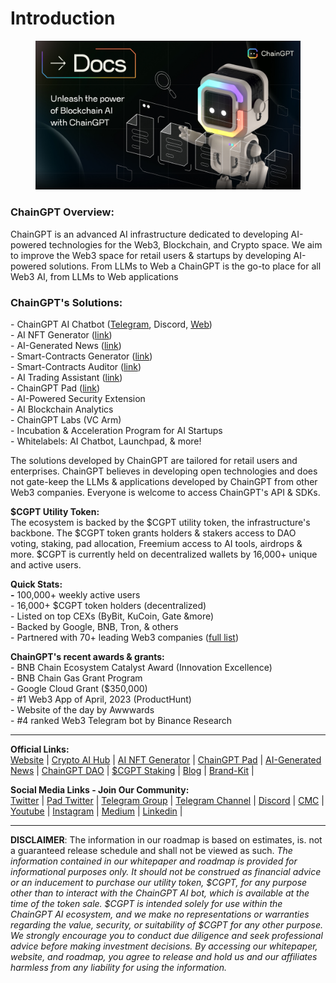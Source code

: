 # Introduction

<figure><img src=".gitbook/assets/9.png" alt=""><figcaption></figcaption></figure>

### ChainGPT Overview:

ChainGPT is an advanced AI infrastructure dedicated to developing AI-powered technologies for the Web3, Blockchain, and Crypto space. We aim to improve the Web3 space for retail users & startups by developing AI-powered solutions. From LLMs to Web a ChainGPT is the go-to place for all Web3 AI, from LLMs to Web applications

### **ChainGPT's Solutions:**

\- ChainGPT AI Chatbot ([Telegram](https://t.me/chaingptai\_bot), Discord, [Web](http://127.0.0.1:5000/o/fTvkvEH3C5Wk9LTutCYV/s/rfpYYsoCgHxbOIGhZ3WU/))\
\- AI NFT Generator ([link](https://nft.chaingpt.org))\
\- AI-Generated News ([link](https://app.chaingpt.org/news))\
\- Smart-Contracts Generator ([link](https://app.chaingpt.org))\
\- Smart-Contracts Auditor ([link](https://app.chaingpt.org))\
\- AI Trading Assistant ([link](https://app.chaingpt.org))\
\- ChainGPT Pad ([link](https://pad.chaingpt.org))\
\- AI-Powered Security Extension\
\- AI Blockchain Analytics\
\- ChainGPT Labs (VC Arm)\
\- Incubation & Acceleration Program for AI Startups\
\- Whitelabels: AI Chatbot, Launchpad, & more!&#x20;

The solutions developed by ChainGPT are tailored for retail users and enterprises. ChainGPT believes in developing open technologies and does not gate-keep the LLMs & applications developed by ChainGPT from other Web3 companies. Everyone is welcome to access ChainGPT's API & SDKs.&#x20;



**$CGPT Utility Token:**\
The ecosystem is backed by the $CGPT utility token, the infrastructure's backbone. The $CGPT token grants holders & stakers access to DAO voting, staking, pad allocation, Freemium access to AI tools, airdrops & more. $CGPT is currently held on decentralized wallets by 16,000+ unique and active users.&#x20;



**Quick Stats:**\
**-** 100,000+ weekly active users\
\- 16,000+ $CGPT token holders (decentralized)\
\- Listed on top CEXs (ByBit, KuCoin, Gate \&more) \
\- Backed by Google, BNB, Tron, & others\
\- Partnered with 70+ leading Web3 companies ([full list](https://www.chaingpt.org/#team))



**ChainGPT's recent awards & grants:**\
\- BNB Chain Ecosystem Catalyst Award (Innovation Excellence)\
\- BNB Chain Gas Grant Program\
\- Google Cloud Grant ($350,000)\
\- #1 Web3 App of April, 2023 (ProductHunt)\
\- Website of the day by Awwwards\
\- #4 ranked Web3 Telegram bot by Binance Research

***

**Official Links:**\
[Website](https://www.chaingpt.org/) | [Crypto AI Hub](https://app.chaingpt.org/) | [AI NFT Generator](https://nft.chaingpt.org/) | [ChainGPT Pad](https://pad.chaingpt.org/) | [AI-Generated News](https://app.chaingpt.org/news) | [ChainGPT DAO](https://dao.chaingpt.org/) | [$CGPT Staking](https://staking.chaingpt.org/) | [Blog](https://www.chaingpt.org/blog) | [Brand-Kit](https://www.chaingpt.org/brand-kit) |&#x20;

**Social Media Links - Join Our Community:**\
[Twitter](https://twitter.com/Chain\_GPT) | [Pad Twitter](https://twitter.com/chaingpt\_pad) | [Telegram Group](https://t.me/chaingpt) | [Telegram Channel](https://t.me/chaingptnews) | [Discord](https://discord.gg/chaingpt) | [CMC](https://coinmarketcap.com/community/profile/ChainGPT/) | [Youtube](https://www.youtube.com/@ChainGPT) | [Instagram](https://instagram.com/ChainGPTAI) | [Medium](https://medium.com/@chaingpt) | [Linkedin](https://www.linkedin.com/company/chaingpt) |

***

**DISCLAIMER**: The information in our roadmap is based on estimates, is.  not a guaranteed release schedule and shall not be viewed as such.  _The information contained in our whitepaper and roadmap is provided for informational purposes only. It should not be construed as financial advice or an inducement to purchase our utility token, $CGPT, for any purpose other than to interact with the ChainGPT AI bot, which is available at the time of the token sale. $CGPT is intended solely for use within the ChainGPT AI ecosystem, and we make no representations or warranties regarding the value, security, or suitability of $CGPT for any other purpose. We strongly encourage you to conduct due diligence and seek professional advice before making investment decisions. By accessing our whitepaper, website, and roadmap, you agree to release and hold us and our affiliates harmless from any liability for using the information._&#x20;
